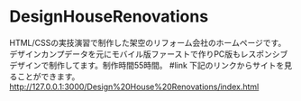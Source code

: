 # DesignHouseRenovations
HTML/CSSの実技演習で制作した架空のリフォーム会社のホームページです。デザインカンプデータを元にモバイル版ファーストで作りPC版もレスポンシブデザインで制作してます。制作時間55時間。
#link
下記のリンクからサイトを見ることができます。
http://127.0.0.1:3000/Design%20House%20Renovations/index.html
